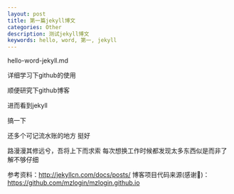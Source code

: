 ```yaml
---
layout: post
title: 第一篇jekyll博文
categories: Other
description: 测试jekyll博文
keywords: hello, word, 第一, jekyll
---
```


hello-word-jekyll.md

详细学习下github的使用

顺便研究下github博客

进而看到jekyll

搞一下

还多个可记流水账的地方
挺好


路漫漫其修远兮，吾将上下而求索
每次想换工作时候都发现太多东西似是而非了解不够仔细



参考资料：http://jekyllcn.com/docs/posts/
博客项目代码来源(感谢🙏)：https://github.com/mzlogin/mzlogin.github.io
